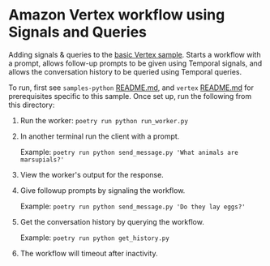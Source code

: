 # Amazon Vertex workflow using Signals and Queries

Adding signals & queries to the [basic Vertex sample](../1_basic). Starts a workflow with a prompt, allows follow-up prompts to be given using Temporal signals, and allows the conversation history to be queried using Temporal queries.

To run, first see `samples-python` [README.md](../../README.md), and `vertex` [README.md](../README.md) for prerequisites specific to this sample. Once set up, run the following from this directory:

1. Run the worker: `poetry run python run_worker.py`
2. In another terminal run the client with a prompt.

    Example: `poetry run python send_message.py 'What animals are marsupials?'`

3. View the worker's output for the response.
4. Give followup prompts by signaling the workflow.

    Example: `poetry run python send_message.py 'Do they lay eggs?'`
5. Get the conversation history by querying the workflow.

    Example: `poetry run python get_history.py`
6. The workflow will timeout after inactivity.

